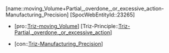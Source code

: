 ﻿---
type: TrizContradiction
aliases:
- moving_Volume+Partial,_overdone,_or_excessive_action-Manufacturing_Precision
license: CC BY-SA 4.0
copyright: https://github.com/SpocWeb
IsDeleted: false
IsReadOnly: false
Confidential: public
tags: 
- Triz/Contradiction
---
[name::moving_Volume+Partial,_overdone,_or_excessive_action-Manufacturing_Precision]
[SpocWebEntityId::23265]
+ [pro::[Triz-moving_Volume](tech/Triz/Parameter/Triz-moving_Volume.md)]
[Triz-Principle::[Triz-Partial,_overdone,_or_excessive_action](tech/Triz/Principle/Triz-Partial,_overdone,_or_excessive_action.md)]
- [con::[Triz-Manufacturing_Precision](tech/Triz/Parameter/Triz-Manufacturing_Precision.md)]

